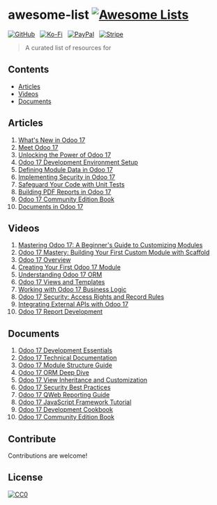 # awesome-list [![Awesome Lists](https://srv-cdn.himpfen.io/badges/awesome-lists/awesomelists-flat.svg)](https://github.com/brandonhimpfen/awesome)

[![GitHub](https://srv-cdn.himpfen.io/badges/github/github-flat.svg)](https://github.com/sponsors/brandonhimpfen/) &nbsp; [![Ko-Fi](https://srv-cdn.himpfen.io/badges/kofi/kofi-flat.svg)](https://ko-fi.com/brandonhimpfen) &nbsp; [![PayPal](https://srv-cdn.himpfen.io/badges/paypal/paypal-flat.svg)](https://paypal.me/brandonhimpfen) &nbsp; [![Stripe](https://srv-cdn.himpfen.io/badges/stripe/stripe-flat.svg)](https://tinyurl.com/e8ymxdw3)

> A curated list of resources for

## Contents

- [Articles](#articles)
- [Videos](#videos)
- [Documents](#documents)

## Articles

1. [What's New in Odoo 17](https://www.envertis.com/whats-new-in-odoo-erp-17-complete-roadmap/)
2. [Meet Odoo 17](https://www.odoo.com/blog/odoo-news-5/meet-odoo-17-1142)
3. [Unlocking the Power of Odoo 17](https://en.tigosolutions.com/post/6827/unlocking-the-power-of-odoo-17)
4. [Odoo 17 Development Environment Setup](https://www.odoo.com/documentation/17.0/developer/tutorials.html)
5. [Defining Module Data in Odoo 17](https://www.odoo.com/documentation/17.0/developer/tutorials.html)
6. [Implementing Security in Odoo 17](https://www.odoo.com/documentation/17.0/developer/tutorials.html)
7. [Safeguard Your Code with Unit Tests](https://www.odoo.com/documentation/17.0/developer/tutorials.html)
8. [Building PDF Reports in Odoo 17](https://www.odoo.com/documentation/17.0/developer/tutorials.html)
9. [Odoo 17 Community Edition Book](https://www.cybrosys.com/odoo/odoo-books/v17-ce/)
10. [Documents in Odoo 17](https://www.cybrosys.com/odoo/odoo-books/v17/documents/)


## Videos

1. [Mastering Odoo 17: A Beginner's Guide to Customizing Modules](https://www.youtube.com/watch?v=S6s6l76vf_s)
2. [Odoo 17 Mastery: Building Your First Custom Module with Scaffold](https://www.youtube.com/watch?v=q38BfK_w6NE)
3. [Odoo 17 Overview](https://www.odoo.com/blog/odoo-news-5/meet-odoo-17-1142)
4. [Creating Your First Odoo 17 Module](https://www.youtube.com/watch?v=q38BfK_w6NE)
5. [Understanding Odoo 17 ORM](https://www.youtube.com/watch?v=S6s6l76vf_s)
6. [Odoo 17 Views and Templates](https://www.youtube.com/watch?v=S6s6l76vf_s)
7. [Working with Odoo 17 Business Logic](https://www.youtube.com/watch?v=S6s6l76vf_s)
8. [Odoo 17 Security: Access Rights and Record Rules](https://www.youtube.com/watch?v=S6s6l76vf_s)
9. [Integrating External APIs with Odoo 17](https://www.youtube.com/watch?v=S6s6l76vf_s)
10. [Odoo 17 Report Development](https://www.youtube.com/watch?v=S6s6l76vf_s)

## Documents
1. [Odoo 17 Development Essentials](https://www.odoo.com/documentation/17.0/developer.html)
2. [Odoo 17 Technical Documentation](https://www.odoo.com/documentation/17.0/developer.html)
3. [Odoo 17 Module Structure Guide](https://www.odoo.com/documentation/17.0/developer.html)
4. [Odoo 17 ORM Deep Dive](https://www.odoo.com/documentation/17.0/developer.html)
5. [Odoo 17 View Inheritance and Customization](https://www.odoo.com/documentation/17.0/developer.html)
6. [Odoo 17 Security Best Practices](https://www.odoo.com/documentation/17.0/developer.html)
7. [Odoo 17 QWeb Reporting Guide](https://www.odoo.com/documentation/17.0/developer.html)
8. [Odoo 17 JavaScript Framework Tutorial](https://www.odoo.com/documentation/17.0/developer.html)
9. [Odoo 17 Development Cookbook](https://github.com/PacktPublishing/Odoo-17-Development-Cookbook-Fifth-Edition)
10. [Odoo 17 Community Edition Book](https://www.cybrosys.com/odoo/odoo-books/v17-ce/)

## Contribute

Contributions are welcome!

## License

[![CC0](https://mirrors.creativecommons.org/presskit/buttons/88x31/svg/by-sa.svg)](http://creativecommons.org/licenses/by-sa/4.0/)
